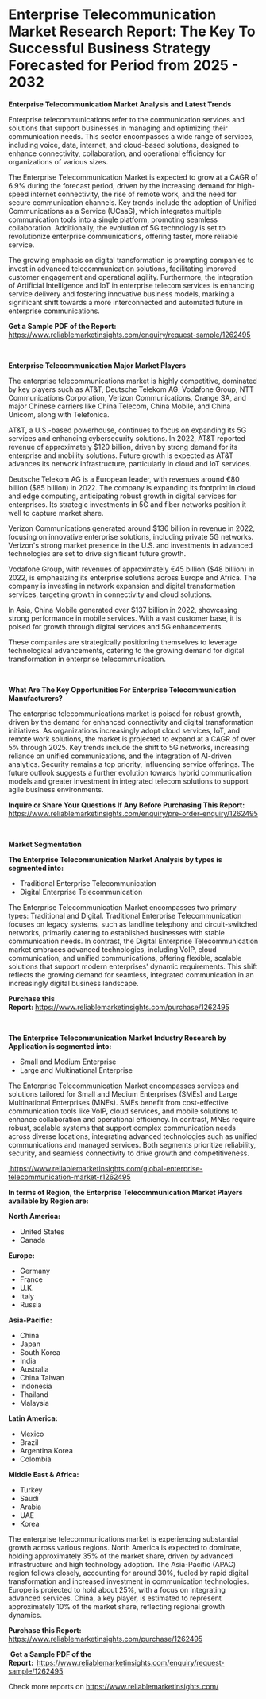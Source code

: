 <p><h1>Enterprise Telecommunication Market Research Report: The Key To Successful Business Strategy Forecasted for Period from 2025 - 2032</h1></p><p><strong>Enterprise Telecommunication Market Analysis and Latest Trends</strong></p>
<p><p>Enterprise telecommunications refer to the communication services and solutions that support businesses in managing and optimizing their communication needs. This sector encompasses a wide range of services, including voice, data, internet, and cloud-based solutions, designed to enhance connectivity, collaboration, and operational efficiency for organizations of various sizes.</p><p>The Enterprise Telecommunication Market is expected to grow at a CAGR of 6.9% during the forecast period, driven by the increasing demand for high-speed internet connectivity, the rise of remote work, and the need for secure communication channels. Key trends include the adoption of Unified Communications as a Service (UCaaS), which integrates multiple communication tools into a single platform, promoting seamless collaboration. Additionally, the evolution of 5G technology is set to revolutionize enterprise communications, offering faster, more reliable service.</p><p>The growing emphasis on digital transformation is prompting companies to invest in advanced telecommunication solutions, facilitating improved customer engagement and operational agility. Furthermore, the integration of Artificial Intelligence and IoT in enterprise telecom services is enhancing service delivery and fostering innovative business models, marking a significant shift towards a more interconnected and automated future in enterprise communications.</p></p>
<p><strong>Get a Sample PDF of the Report:&nbsp;</strong> <a href="https://www.reliablemarketinsights.com/enquiry/request-sample/1262495?utm_campaign=3584&utm_medium=2&utm_source=Github&utm_content=ia&utm_term=08042025&utm_id=enterprise-telecommunication">https://www.reliablemarketinsights.com/enquiry/request-sample/1262495</a></p>
<p>&nbsp;</p>
<p><strong>Enterprise Telecommunication Major Market Players</strong></p>
<p><p>The enterprise telecommunications market is highly competitive, dominated by key players such as AT&T, Deutsche Telekom AG, Vodafone Group, NTT Communications Corporation, Verizon Communications, Orange SA, and major Chinese carriers like China Telecom, China Mobile, and China Unicom, along with Telefonica. </p><p>AT&T, a U.S.-based powerhouse, continues to focus on expanding its 5G services and enhancing cybersecurity solutions. In 2022, AT&T reported revenue of approximately $120 billion, driven by strong demand for its enterprise and mobility solutions. Future growth is expected as AT&T advances its network infrastructure, particularly in cloud and IoT services.</p><p>Deutsche Telekom AG is a European leader, with revenues around €80 billion ($85 billion) in 2022. The company is expanding its footprint in cloud and edge computing, anticipating robust growth in digital services for enterprises. Its strategic investments in 5G and fiber networks position it well to capture market share.</p><p>Verizon Communications generated around $136 billion in revenue in 2022, focusing on innovative enterprise solutions, including private 5G networks. Verizon's strong market presence in the U.S. and investments in advanced technologies are set to drive significant future growth.</p><p>Vodafone Group, with revenues of approximately €45 billion ($48 billion) in 2022, is emphasizing its enterprise solutions across Europe and Africa. The company is investing in network expansion and digital transformation services, targeting growth in connectivity and cloud solutions.</p><p>In Asia, China Mobile generated over $137 billion in 2022, showcasing strong performance in mobile services. With a vast customer base, it is poised for growth through digital services and 5G enhancements.</p><p>These companies are strategically positioning themselves to leverage technological advancements, catering to the growing demand for digital transformation in enterprise telecommunication.</p></p>
<p>&nbsp;</p>
<p><strong>What Are The Key Opportunities For Enterprise Telecommunication Manufacturers?</strong></p>
<p><p>The enterprise telecommunications market is poised for robust growth, driven by the demand for enhanced connectivity and digital transformation initiatives. As organizations increasingly adopt cloud services, IoT, and remote work solutions, the market is projected to expand at a CAGR of over 5% through 2025. Key trends include the shift to 5G networks, increasing reliance on unified communications, and the integration of AI-driven analytics. Security remains a top priority, influencing service offerings. The future outlook suggests a further evolution towards hybrid communication models and greater investment in integrated telecom solutions to support agile business environments.</p></p>
<p><strong>Inquire or Share Your Questions If Any Before Purchasing This Report:</strong> <a href="https://www.reliablemarketinsights.com/enquiry/pre-order-enquiry/1262495?utm_campaign=3584&utm_medium=2&utm_source=Github&utm_content=ia&utm_term=08042025&utm_id=enterprise-telecommunication">https://www.reliablemarketinsights.com/enquiry/pre-order-enquiry/1262495</a></p>
<p>&nbsp;</p>
<p><strong>Market Segmentation</strong></p>
<p><strong>The Enterprise Telecommunication Market Analysis by types is segmented into:</strong></p>
<p><ul><li>Traditional Enterprise Telecommunication</li><li>Digital Enterprise Telecommunication</li></ul></p>
<p><p>The Enterprise Telecommunication Market encompasses two primary types: Traditional and Digital. Traditional Enterprise Telecommunication focuses on legacy systems, such as landline telephony and circuit-switched networks, primarily catering to established businesses with stable communication needs. In contrast, the Digital Enterprise Telecommunication market embraces advanced technologies, including VoIP, cloud communication, and unified communications, offering flexible, scalable solutions that support modern enterprises' dynamic requirements. This shift reflects the growing demand for seamless, integrated communication in an increasingly digital business landscape.</p></p>
<p><strong>Purchase this Report:&nbsp;</strong><a href="https://www.reliablemarketinsights.com/purchase/1262495?utm_campaign=3584&utm_medium=2&utm_source=Github&utm_content=ia&utm_term=08042025&utm_id=enterprise-telecommunication">https://www.reliablemarketinsights.com/purchase/1262495</a></p>
<p>&nbsp;</p>
<p><strong>The Enterprise Telecommunication Market Industry Research by Application is segmented into:</strong></p>
<p><ul><li>Small and Medium Enterprise</li><li>Large and Multinational Enterprise</li></ul></p>
<p><p>The Enterprise Telecommunication Market encompasses services and solutions tailored for Small and Medium Enterprises (SMEs) and Large Multinational Enterprises (MNEs). SMEs benefit from cost-effective communication tools like VoIP, cloud services, and mobile solutions to enhance collaboration and operational efficiency. In contrast, MNEs require robust, scalable systems that support complex communication needs across diverse locations, integrating advanced technologies such as unified communications and managed services. Both segments prioritize reliability, security, and seamless connectivity to drive growth and competitiveness.</p></p>
<p><a href="https://www.reliablemarketinsights.com/global-enterprise-telecommunication-market-r1262495?utm_campaign=3584&utm_medium=2&utm_source=Github&utm_content=ia&utm_term=08042025&utm_id=enterprise-telecommunication">&nbsp;https://www.reliablemarketinsights.com/global-enterprise-telecommunication-market-r1262495</a></p>
<p><strong>In terms of Region, the Enterprise Telecommunication Market Players available by Region are:</strong></p>
<p>
    <p> <strong> North America: </strong>
        <ul>
            <li>United States</li>
            <li>Canada</li>
        </ul>
        </p> 
    <p> <strong> Europe: </strong>
        <ul>
            <li>Germany</li>
            <li>France</li>
            <li>U.K.</li>
            <li>Italy</li>
            <li>Russia</li>
        </ul>
        </p> 
    <p> <strong> Asia-Pacific: </strong>
        <ul>
            <li>China</li>
            <li>Japan</li>
            <li>South Korea</li>
            <li>India</li>
            <li>Australia</li>
            <li>China Taiwan</li>
            <li>Indonesia</li>
            <li>Thailand</li>
            <li>Malaysia</li>
        </ul>
        </p> 
    <p> <strong> Latin America: </strong>
        <ul>
            <li>Mexico</li>
            <li>Brazil</li>
            <li>Argentina Korea</li>
            <li>Colombia</li>
        </ul>
        </p> 
    <p> <strong> Middle East & Africa: </strong>
        <ul>
            <li>Turkey</li>
            <li>Saudi</li>
            <li>Arabia</li>
            <li>UAE</li>
            <li>Korea</li>
        </ul>
    </p>
    </p>
<p><p>The enterprise telecommunications market is experiencing substantial growth across various regions. North America is expected to dominate, holding approximately 35% of the market share, driven by advanced infrastructure and high technology adoption. The Asia-Pacific (APAC) region follows closely, accounting for around 30%, fueled by rapid digital transformation and increased investment in communication technologies. Europe is projected to hold about 25%, with a focus on integrating advanced services. China, a key player, is estimated to represent approximately 10% of the market share, reflecting regional growth dynamics.</p></p>
<p><strong>Purchase this Report: </strong><a href="https://www.reliablemarketinsights.com/purchase/1262495?utm_campaign=3584&utm_medium=2&utm_source=Github&utm_content=ia&utm_term=08042025&utm_id=enterprise-telecommunication">https://www.reliablemarketinsights.com/purchase/1262495</a></p>
<p>&nbsp;<strong>Get a Sample PDF of the Report:&nbsp;&nbsp;</strong><a href="https://www.reliablemarketinsights.com/enquiry/request-sample/1262495?utm_campaign=3584&utm_medium=2&utm_source=Github&utm_content=ia&utm_term=08042025&utm_id=enterprise-telecommunication">https://www.reliablemarketinsights.com/enquiry/request-sample/1262495</a></p>
<p><strong></strong></p>
<p>Check more reports on <a href="https://www.reliablemarketinsights.com/?utm_campaign=3584&utm_medium=2&utm_source=Github&utm_content=ia&utm_term=08042025&utm_id=enterprise-telecommunication">https://www.reliablemarketinsights.com/</a></p>